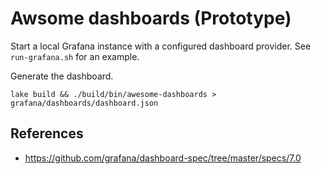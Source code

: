 # Awsome dashboards (**Prototype**)

Start a local Grafana instance with a configured dashboard provider. See `run-grafana.sh` for an example.

Generate the dashboard.

```
lake build && ./build/bin/awesome-dashboards > grafana/dashboards/dashboard.json
```

## References

- https://github.com/grafana/dashboard-spec/tree/master/specs/7.0

